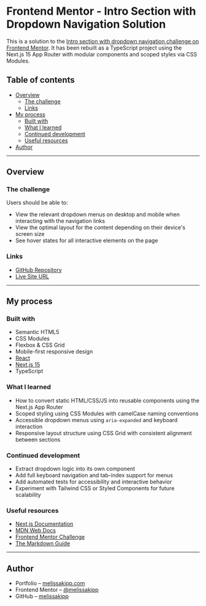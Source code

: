 # Frontend Mentor - Intro Section with Dropdown Navigation Solution

This is a solution to the [Intro section with dropdown navigation challenge on Frontend Mentor](https://www.frontendmentor.io/challenges/intro-section-with-dropdown-navigation-ryaPetHE5). It has been rebuilt as a TypeScript project using the Next.js 15 App Router with modular components and scoped styles via CSS Modules.

## Table of contents

- [Overview](#overview)
  - [The challenge](#the-challenge)
  - [Links](#links)
- [My process](#my-process)
  - [Built with](#built-with)
  - [What I learned](#what-i-learned)
  - [Continued development](#continued-development)
  - [Useful resources](#useful-resources)
- [Author](#author)

---

## Overview

### The challenge

Users should be able to:

- View the relevant dropdown menus on desktop and mobile when interacting with the navigation links
- View the optimal layout for the content depending on their device's screen size
- See hover states for all interactive elements on the page

### Links

- [GitHub Repository](https://github.com/melissakipp/frontend-mentor-projects/tree/main/app/dropdown-nav)
- [Live Site URL](https://frontend-mentor-projects.vercel.app/dropdown-nav)

---

## My process

### Built with

- Semantic HTML5
- CSS Modules
- Flexbox & CSS Grid
- Mobile-first responsive design
- [React](https://reactjs.org/)
- [Next.js 15](https://nextjs.org/)
- TypeScript

### What I learned

- How to convert static HTML/CSS/JS into reusable components using the Next.js App Router
- Scoped styling using CSS Modules with camelCase naming conventions
- Accessible dropdown menus using `aria-expanded` and keyboard interaction
- Responsive layout structure using CSS Grid with consistent alignment between sections

### Continued development

- Extract dropdown logic into its own component
- Add full keyboard navigation and tab-index support for menus
- Add automated tests for accessibility and interactive behavior
- Experiment with Tailwind CSS or Styled Components for future scalability

### Useful resources

- [Next.js Documentation](https://nextjs.org/docs)
- [MDN Web Docs](https://developer.mozilla.org/)
- [Frontend Mentor Challenge](https://www.frontendmentor.io/challenges/intro-section-with-dropdown-navigation-ryaPetHE5)
- [The Markdown Guide](https://www.markdownguide.org/)

---

## Author

- Portfolio – [melissakipp.com](https://melissakipp.com)
- Frontend Mentor – [@melissakipp](https://www.frontendmentor.io/profile/melissakipp)
- GitHub – [melissakipp](https://github.com/melissakipp)

